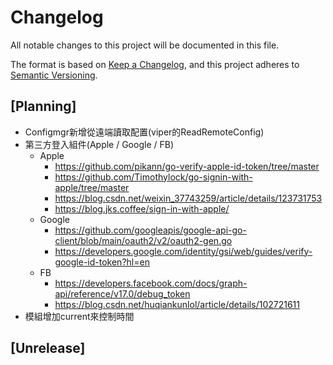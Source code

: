 # Changelog
All notable changes to this project will be documented in this file.

The format is based on [Keep a Changelog](https://keepachangelog.com/en/1.0.0/),
and this project adheres to [Semantic Versioning](https://semver.org/spec/v2.0.0.html).

## [Planning]
- Configmgr新增從遠端讀取配置(viper的ReadRemoteConfig)
- 第三方登入組件(Apple / Google / FB)
    - Apple
        - https://github.com/pikann/go-verify-apple-id-token/tree/master
        - https://github.com/Timothylock/go-signin-with-apple/tree/master
        - https://blog.csdn.net/weixin_37743259/article/details/123731753
        - https://blog.jks.coffee/sign-in-with-apple/
    - Google
        - https://github.com/googleapis/google-api-go-client/blob/main/oauth2/v2/oauth2-gen.go
        - https://developers.google.com/identity/gsi/web/guides/verify-google-id-token?hl=en
    - FB
        - https://developers.facebook.com/docs/graph-api/reference/v17.0/debug_token
        - https://blog.csdn.net/huqiankunlol/article/details/102721611
- 模組增加current來控制時間

## [Unrelease]
